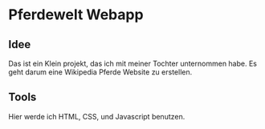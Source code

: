 # Pferdewelt Webapp
## Idee
Das ist ein Klein projekt, das ich mit meiner Tochter unternommen habe.
Es geht darum eine Wikipedia Pferde Website zu erstellen.

## Tools 
Hier werde ich HTML, CSS, und Javascript benutzen.   

